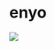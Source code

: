 # enyo

<img src="https://github-readme-stats.vercel.app/api?username=EnyoYaTing&theme=rose_pine:#c4a7e7"/>


